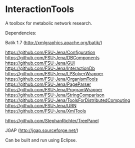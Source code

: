 InteractionTools
================

A toolbox for metabolic network research.

Dependencies:

Batik 1.7 (http://xmlgraphics.apache.org/batik/)<br>

https://github.com/FSU-Jena/Configuration<br>
https://github.com/FSU-Jena/DBComponents<br>
https://github.com/FSU-Jena/GUI<br>
https://github.com/FSU-Jena/InteractionDb<br>
https://github.com/FSU-Jena/LPSolverWrapper<br>
https://github.com/FSU-Jena/OrganismTools<br>
https://github.com/FSU-Jena/PageParser<br>
https://github.com/FSU-Jena/ProgramWrapper<br>
https://github.com/FSU-Jena/StringComparison<br>
https://github.com/FSU-Jena/ToolsForDistributedComputing<br>
https://github.com/FSU-Jena/URN<br>
https://github.com/FSU-Jena/XmlTools<br>

https://github.com/StephanRichter/TreePanel<br>

JGAP (http://jgap.sourceforge.net/)<br>

Can be built and run using Eclipse.
